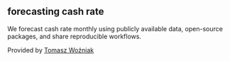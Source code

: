 ## forecasting cash rate

We forecast cash rate monthly using publicly available data, open-source packages, and share reproducible workflows.

Provided by [Tomasz Woźniak](https://github.com/donotdespair)
